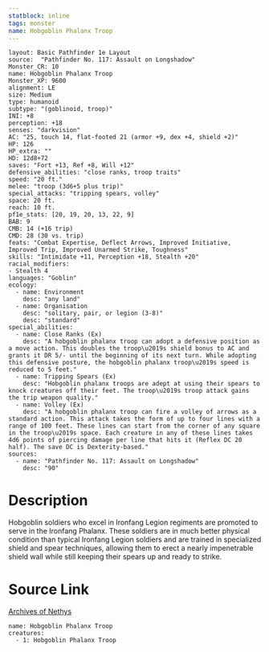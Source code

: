 ```yaml
---
statblock: inline
tags: monster
name: Hobgoblin Phalanx Troop
---
```

```statblock
layout: Basic Pathfinder 1e Layout
source:  "Pathfinder No. 117: Assault on Longshadow"
Monster_CR: 10
name: Hobgoblin Phalanx Troop
Monster_XP: 9600
alignment: LE
size: Medium
type: humanoid
subtype: "(goblinoid, troop)"
INI: +8
perception: +18
senses: "darkvision"
AC: "25, touch 14, flat-footed 21 (armor +9, dex +4, shield +2)"
HP: 126
HP_extra: ""
HD: 12d8+72
saves: "Fort +13, Ref +8, Will +12"
defensive_abilities: "close ranks, troop traits"
speed: "20 ft."
melee: "troop (3d6+5 plus trip)"
special_attacks: "tripping spears, volley"
space: 20 ft.
reach: 10 ft.
pf1e_stats: [20, 19, 20, 13, 22, 9]
BAB: 9
CMB: 14 (+16 trip)
CMD: 28 (30 vs. trip)
feats: "Combat Expertise, Deflect Arrows, Improved Initiative, Improved Trip, Improved Unarmed Strike, Toughness"
skills: "Intimidate +11, Perception +18, Stealth +20"
racial_modifiers:
- Stealth 4
languages: "Goblin"
ecology:
  - name: Environment
    desc: "any land"
  - name: Organisation
    desc: "solitary, pair, or legion (3-8)"
    desc: "standard"
special_abilities:
  - name: Close Ranks (Ex)
    desc: "A hobgoblin phalanx troop can adopt a defensive position as a move action. This doubles the troop\u2019s shield bonus to AC and grants it DR 5/- until the beginning of its next turn. While adopting this defensive posture, the hobgoblin phalanx troop\u2019s speed is reduced to 5 feet."
  - name: Tripping Spears (Ex)
    desc: "Hobgoblin phalanx troops are adept at using their spears to knock creatures off their feet. The troop\u2019s troop attack gains the trip weapon quality."
  - name: Volley (Ex)
    desc: "A hobgoblin phalanx troop can fire a volley of arrows as a standard action. This attack takes the form of up to four lines with a range of 100 feet. These lines can start from the corner of any square in the troop\u2019s space. Each creature in any of these lines takes 4d6 points of piercing damage per line that hits it (Reflex DC 20 half). The save DC is Dexterity-based."
sources:
  - name: "Pathfinder No. 117: Assault on Longshadow"
    desc: "90"
```
# Description
Hobgoblin soldiers who excel in Ironfang Legion regiments are promoted to serve in the Ironfang Phalanx. These soldiers are in much better physical condition than typical Ironfang Legion soldiers and are trained in specialized shield and spear techniques, allowing them to erect a nearly impenetrable shield wall while still keeping their spears up and ready to strike.
# Source Link
[Archives of Nethys](https://aonprd.com/MonsterDisplay.aspx?ItemName=Hobgoblin%20Phalanx%20Troop)
```encounter-table
name: Hobgoblin Phalanx Troop
creatures:
  - 1: Hobgoblin Phalanx Troop
```
